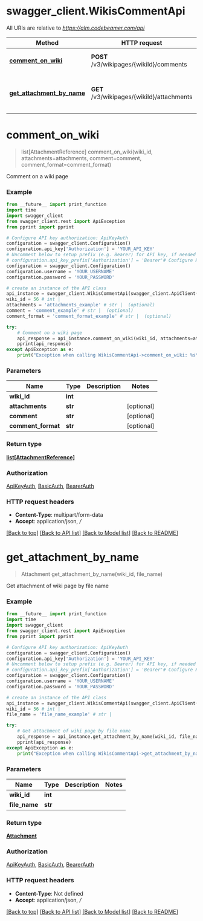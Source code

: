 # swagger_client.WikisCommentApi

All URIs are relative to *https://alm.codebeamer.com/api*

Method | HTTP request | Description
------------- | ------------- | -------------
[**comment_on_wiki**](WikisCommentApi.md#comment_on_wiki) | **POST** /v3/wikipages/{wikiId}/comments | Comment on a wiki page
[**get_attachment_by_name**](WikisCommentApi.md#get_attachment_by_name) | **GET** /v3/wikipages/{wikiId}/attachments | Get attachment of wiki page by file name

# **comment_on_wiki**
> list[AttachmentReference] comment_on_wiki(wiki_id, attachments=attachments, comment=comment, comment_format=comment_format)

Comment on a wiki page

### Example
```python
from __future__ import print_function
import time
import swagger_client
from swagger_client.rest import ApiException
from pprint import pprint

# Configure API key authorization: ApiKeyAuth
configuration = swagger_client.Configuration()
configuration.api_key['Authorization'] = 'YOUR_API_KEY'
# Uncomment below to setup prefix (e.g. Bearer) for API key, if needed
# configuration.api_key_prefix['Authorization'] = 'Bearer'# Configure HTTP basic authorization: BasicAuth
configuration = swagger_client.Configuration()
configuration.username = 'YOUR_USERNAME'
configuration.password = 'YOUR_PASSWORD'

# create an instance of the API class
api_instance = swagger_client.WikisCommentApi(swagger_client.ApiClient(configuration))
wiki_id = 56 # int | 
attachments = 'attachments_example' # str |  (optional)
comment = 'comment_example' # str |  (optional)
comment_format = 'comment_format_example' # str |  (optional)

try:
    # Comment on a wiki page
    api_response = api_instance.comment_on_wiki(wiki_id, attachments=attachments, comment=comment, comment_format=comment_format)
    pprint(api_response)
except ApiException as e:
    print("Exception when calling WikisCommentApi->comment_on_wiki: %s\n" % e)
```

### Parameters

Name | Type | Description  | Notes
------------- | ------------- | ------------- | -------------
 **wiki_id** | **int**|  | 
 **attachments** | **str**|  | [optional] 
 **comment** | **str**|  | [optional] 
 **comment_format** | **str**|  | [optional] 

### Return type

[**list[AttachmentReference]**](AttachmentReference.md)

### Authorization

[ApiKeyAuth](../README.md#ApiKeyAuth), [BasicAuth](../README.md#BasicAuth), [BearerAuth](../README.md#BearerAuth)

### HTTP request headers

 - **Content-Type**: multipart/form-data
 - **Accept**: application/json, */*

[[Back to top]](#) [[Back to API list]](../README.md#documentation-for-api-endpoints) [[Back to Model list]](../README.md#documentation-for-models) [[Back to README]](../README.md)

# **get_attachment_by_name**
> Attachment get_attachment_by_name(wiki_id, file_name)

Get attachment of wiki page by file name

### Example
```python
from __future__ import print_function
import time
import swagger_client
from swagger_client.rest import ApiException
from pprint import pprint

# Configure API key authorization: ApiKeyAuth
configuration = swagger_client.Configuration()
configuration.api_key['Authorization'] = 'YOUR_API_KEY'
# Uncomment below to setup prefix (e.g. Bearer) for API key, if needed
# configuration.api_key_prefix['Authorization'] = 'Bearer'# Configure HTTP basic authorization: BasicAuth
configuration = swagger_client.Configuration()
configuration.username = 'YOUR_USERNAME'
configuration.password = 'YOUR_PASSWORD'

# create an instance of the API class
api_instance = swagger_client.WikisCommentApi(swagger_client.ApiClient(configuration))
wiki_id = 56 # int | 
file_name = 'file_name_example' # str | 

try:
    # Get attachment of wiki page by file name
    api_response = api_instance.get_attachment_by_name(wiki_id, file_name)
    pprint(api_response)
except ApiException as e:
    print("Exception when calling WikisCommentApi->get_attachment_by_name: %s\n" % e)
```

### Parameters

Name | Type | Description  | Notes
------------- | ------------- | ------------- | -------------
 **wiki_id** | **int**|  | 
 **file_name** | **str**|  | 

### Return type

[**Attachment**](Attachment.md)

### Authorization

[ApiKeyAuth](../README.md#ApiKeyAuth), [BasicAuth](../README.md#BasicAuth), [BearerAuth](../README.md#BearerAuth)

### HTTP request headers

 - **Content-Type**: Not defined
 - **Accept**: application/json, */*

[[Back to top]](#) [[Back to API list]](../README.md#documentation-for-api-endpoints) [[Back to Model list]](../README.md#documentation-for-models) [[Back to README]](../README.md)

